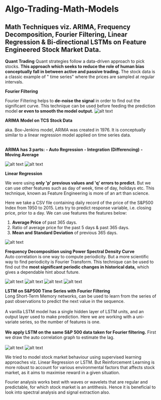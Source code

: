 # Algo-Trading-Math-Models
## Math Techniques viz. ARIMA, Frequency Decomposition, Fourier Filtering, Linear Regression &amp;  Bi-directional LSTMs on Feature Engineered Stock Market Data.


**Quant Trading**
Quant strategies follow a data-driven approach to pick stocks. **This approach  which seeks to reduce the role of human bias conceptually fall in between active and passive trading.** The stock data is a classic example of " time series" where the prices are sampled at regular intervals.


**Fourier Filtering**

Fourier Filtering helps to **de-noise the signal** in order to find out the significant curve. This technique can be used before feeding the prediction model **or even to smooth the model output.**
![alt text](images/fourier_filtering.png)


**ARIMA Model on TCS Stock Data**

aka. Box-Jenkins model, ARIMA was created in 1976. It is conceptually similar to a linear regression model applied on time series data. <br><br>

**ARIMA has 3 parts:**
**- Auto Regression**
**- Integration (Differencing)**
**- Moving Average**

![alt text](images/ARIMA_Prediction.png)
![alt text](images/ARIMA_Prediction_zoomed.png)

**Linear Regression**<br>

We were using **only 'p' previous values and 'q' errors to predict.** But we can use other features such as day of week, time of day, holidays etc. This technique, known as Feature Engineering is more of an art than science.<br>

Here we take a CSV file containing daily record of the price of the S&P500 Index from 1950 to 2015. Lets try to predict response variable, i.e. closing price, prior to a day. We can use features the features below: <br>
1) **Average Price** of past 365 days.
2) Ratio of average price for the past 5 days & past 365 days.
3) **Mean and Standard Deviation** of previous 365 days.

![alt text](images/LR.png)

**Frequency Decomposition using Power Spectral Density Curve** <br>
Auto correlation is one way to compute periodicity. But a more scientific way to find periodicity is Fourier Transform. This technique can be used to find out the **most significant periodic changes in historical data,** which gives a dependable hint about future.<br>

![alt text](images/freq_decompose.png)
![alt text](images/psd.png)
![alt text](images/freq_decomposed.png)
![alt text](images/freq_decomposed_sum.png)

**LSTM on S&P500 Time Series with Fourier Filtering**
<br>
Long Short-Term Memory networks, can be used to learn from the series of past observations to predict the next value in the sequence.<br><br>
A vanilla LSTM model has a single hidden layer of LSTM units, and an output layer used to make prediction. Here we are working with a uni-variate series, so the number of features is one.<br><br>
**We apply LSTM on the same S&P 500 data taken for Fourier filtering.** First we draw the auto correlation graph to estimate the lag. <br><br>
![alt text](images/prediction_snp_lstm.png)
![alt text](images/lstm_fourier_filtered.png)

We tried to model stock market behaviour using supervised learning approaches viz. Linear Regression or LSTM. But Reinforcement Learning is more robust to account for various environmental factors that affects stock market, as it aims to maximise reward in a given situation.

Fourier analysis works best with waves or wavelets that are regular and predictable, for which stock market is an antithesis. Hence it is beneficial to look into spectral analysis and signal extraction also.
